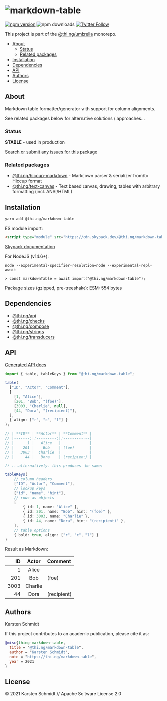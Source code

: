 <!-- This file is generated - DO NOT EDIT! -->

# ![markdown-table](https://media.thi.ng/umbrella/banners/thing-markdown-table.svg?9f1a94c6)

[![npm version](https://img.shields.io/npm/v/@thi.ng/markdown-table.svg)](https://www.npmjs.com/package/@thi.ng/markdown-table)
![npm downloads](https://img.shields.io/npm/dm/@thi.ng/markdown-table.svg)
[![Twitter Follow](https://img.shields.io/twitter/follow/thing_umbrella.svg?style=flat-square&label=twitter)](https://twitter.com/thing_umbrella)

This project is part of the
[@thi.ng/umbrella](https://github.com/thi-ng/umbrella/) monorepo.

- [About](#about)
  - [Status](#status)
  - [Related packages](#related-packages)
- [Installation](#installation)
- [Dependencies](#dependencies)
- [API](#api)
- [Authors](#authors)
- [License](#license)

## About

Markdown table formatter/generator with support for column alignments.

See related packages below for alternative solutions / approaches...

### Status

**STABLE** - used in production

[Search or submit any issues for this package](https://github.com/thi-ng/umbrella/issues?q=%5Bmarkdown-table%5D+in%3Atitle)

### Related packages

- [@thi.ng/hiccup-markdown](https://github.com/thi-ng/umbrella/tree/develop/packages/hiccup-markdown) - Markdown parser & serializer from/to Hiccup format
- [@thi.ng/text-canvas](https://github.com/thi-ng/umbrella/tree/develop/packages/text-canvas) - Text based canvas, drawing, tables with arbitrary formatting (incl. ANSI/HTML)

## Installation

```bash
yarn add @thi.ng/markdown-table
```

ES module import:

```html
<script type="module" src="https://cdn.skypack.dev/@thi.ng/markdown-table"></script>
```

[Skypack documentation](https://docs.skypack.dev/)

For NodeJS (v14.6+):

```text
node --experimental-specifier-resolution=node --experimental-repl-await

> const markdownTable = await import("@thi.ng/markdown-table");
```

Package sizes (gzipped, pre-treeshake): ESM: 554 bytes

## Dependencies

- [@thi.ng/api](https://github.com/thi-ng/umbrella/tree/develop/packages/api)
- [@thi.ng/checks](https://github.com/thi-ng/umbrella/tree/develop/packages/checks)
- [@thi.ng/compose](https://github.com/thi-ng/umbrella/tree/develop/packages/compose)
- [@thi.ng/strings](https://github.com/thi-ng/umbrella/tree/develop/packages/strings)
- [@thi.ng/transducers](https://github.com/thi-ng/umbrella/tree/develop/packages/transducers)

## API

[Generated API docs](https://docs.thi.ng/umbrella/markdown-table/)

```ts
import { table, tableKeys } from "@thi.ng/markdown-table";

table(
  ["ID", "Actor", "Comment"],
  [
    [1, "Alice"],
    [201, "Bob", "(foe)"],
    [3003, "Charlie", null],
    [44, "Dora", "(recipient)"],
  ],
  { align: ["r", "c", "l"] }
);

// | **ID** | **Actor** | **Comment** |
// |-------:|:---------:|:------------|
// |      1 |   Alice   |             |
// |    201 |    Bob    | (foe)       |
// |   3003 |  Charlie  |             |
// |     44 |   Dora    | (recipient) |

// ...alternatively, this produces the same:

tableKeys(
    // column headers
    ["ID", "Actor", "Comment"],
    // lookup keys
    ["id", "name", "hint"],
    // rows as objects
    [
        { id: 1, name: "Alice" },
        { id: 201, name: "Bob", hint: "(foe)" },
        { id: 3003, name: "Charlie" },
        { id: 44, name: "Dora", hint: "(recipient)" },
    ],
    // table options
    { bold: true, align: ["r", "c", "l"] }
)
```

Result as Markdown:

| **ID** | **Actor** | **Comment** |
|-------:|:---------:|:------------|
|      1 |   Alice   |             |
|    201 |    Bob    | (foe)       |
|   3003 |  Charlie  |             |
|     44 |   Dora    | (recipient) |

## Authors

Karsten Schmidt

If this project contributes to an academic publication, please cite it as:

```bibtex
@misc{thing-markdown-table,
  title = "@thi.ng/markdown-table",
  author = "Karsten Schmidt",
  note = "https://thi.ng/markdown-table",
  year = 2021
}
```

## License

&copy; 2021 Karsten Schmidt // Apache Software License 2.0
